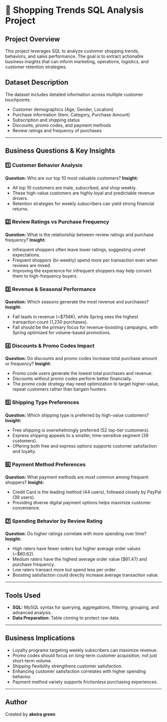 # 🛒 Shopping Trends SQL Analysis Project

## Project Overview

This project leverages SQL to analyze customer shopping trends, behaviors, and sales performance. The goal is to extract actionable business insights that can inform marketing, operations, logistics, and customer retention strategies.

## Dataset Description

The dataset includes detailed information across multiple customer touchpoints:

- Customer demographics (Age, Gender, Location)
- Purchase information (Item, Category, Purchase Amount)
- Subscription and shipping status
- Discounts, promo codes, and payment methods
- Review ratings and frequency of purchases

---

## Business Questions & Key Insights

### 1️⃣ Customer Behavior Analysis
**Question:** Who are our top 10 most valuable customers?
**Insight:**
- All top 10 customers are male, subscribed, and shop weekly.
- These high-value customers are highly loyal and predictable revenue drivers.
- Retention strategies for weekly subscribers can yield strong financial returns.

### 2️⃣ Review Ratings vs Purchase Frequency
**Question:** What is the relationship between review ratings and purchase frequency?
**Insight:**
- Infrequent shoppers often leave lower ratings, suggesting unmet expectations.
- Frequent shoppers (bi-weekly) spend more per transaction even when reviews are mixed.
- Improving the experience for infrequent shoppers may help convert them to high-frequency buyers.

### 3️⃣ Revenue & Seasonal Performance
**Question:** Which seasons generate the most revenue and purchases?
**Insight:**
- Fall leads in revenue (~$756K), while Spring sees the highest transaction count (1,230 purchases).
- Fall should be the primary focus for revenue-boosting campaigns, with Spring optimized for volume-based promotions.

### 4️⃣ Discounts & Promo Codes Impact
**Question:** Do discounts and promo codes increase total purchase amount or frequency?
**Insight:**
- Promo code users generate the lowest total purchases and revenue.
- Discounts without promo codes perform better financially.
- The promo code strategy may need optimization to target higher-value, repeat customers rather than bargain hunters.

### 5️⃣ Shipping Type Preferences
**Question:** Which shipping type is preferred by high-value customers?
**Insight:**
- Free shipping is overwhelmingly preferred (52 top-tier customers).
- Express shipping appeals to a smaller, time-sensitive segment (39 customers).
- Offering both free and express options supports customer satisfaction and loyalty.

### 6️⃣ Payment Method Preferences
**Question:** What payment methods are most common among frequent shoppers?
**Insight:**
- Credit Card is the leading method (44 users), followed closely by PayPal (39 users).
- Providing diverse digital payment options helps maximize customer convenience.

### 7️⃣ Spending Behavior by Review Rating
**Question:** Do higher ratings correlate with more spending over time?
**Insight:**
- High raters have fewer orders but higher average order values (~$60.62).
- Medium raters have the highest average order value ($61.47) and purchase frequency.
- Low raters transact more but spend less per order.
- Boosting satisfaction could directly increase average transaction value.

---

## Tools Used

- **SQL:** MySQL syntax for querying, aggregations, filtering, grouping, and advanced analysis.
- **Data Preparation:** Table cloning to protect raw data.

---

## Business Implications

- Loyalty programs targeting weekly subscribers can maximize revenue.
- Promo codes should focus on long-term customer acquisition, not just short-term volume.
- Shipping flexibility strengthens customer satisfaction.
- Enhancing customer satisfaction correlates with higher spending behavior.
- Payment method variety supports frictionless purchasing experiences.

---

## Author

Created by **akeira green**
